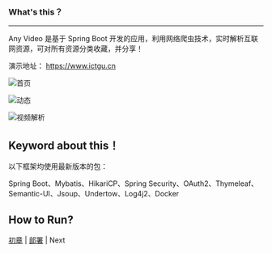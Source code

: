 ### What's this？
--------

Any Video 是基于 Spring Boot 开发的应用，利用网络爬虫技术，实时解析互联网资源，可对所有资源分类收藏，并分享！

演示地址： https://www.ictgu.cn

![首页](http://upload-images.jianshu.io/upload_images/3424642-c2983ce316b60629.png?imageMogr2/auto-orient/strip%7CimageView2/2/w/1240)

![动态](http://upload-images.jianshu.io/upload_images/3424642-5179e72a5ca0bc35.png?imageMogr2/auto-orient/strip%7CimageView2/2/w/1240)

![视频解析](http://upload-images.jianshu.io/upload_images/3424642-194f3d331bc1d7d9.png?imageMogr2/auto-orient/strip%7CimageView2/2/w/1240)

Keyword about this！
------
以下框架均使用最新版本的包：

Spring Boot、Mybatis、HikariCP、Spring Security、OAuth2、Thymeleaf、Semantic-UI、Jsoup、Undertow、Log4j2、Docker

How to Run?
------
[初章](http://www.jianshu.com/p/aff05f5bd8a1) | [部署](http://www.jianshu.com/p/8a9ed762caf7) | Next
